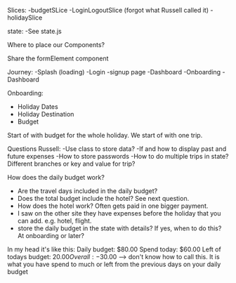 Slices:
-budgetSLice
-LoginLogoutSlice (forgot what Russell called it)
-holidaySlice

state:
-See state.js

Where to place our Components?

Share the formElement component

Journey:
-Splash (loading)
-Login -signup page
-Dashboard -Onboarding
-Dashboard

Onboarding:

- Holiday Dates
- Holiday Destination
- Budget

Start of with budget for the whole holiday. We start of with one trip.

Questions Russell:
-Use class to store data?
-If and how to display past and future expenses
-How to store passwords
-How to do multiple trips in state? Different branches or key and value for trip?

How does the daily budget work?

- Are the travel days included in the daily budget?
- Does the total budget include the hotel? See next question.
- How does the hotel work? Often gets paid in one bigger payment.
- I saw on the other site they have expenses before the holiday that you can add. e.g. hotel, flight.
- store the daily budget in the state with details? If yes, when to do this? At onboarding or later?

In my head it's like this:
Daily budget: $80.00
Spend today: $60.00
Left of todays budget: $20.00
Overall: -$30.00 --> don't know how to call this. It is what you have spend to much or left from the previous days on your daily budget
